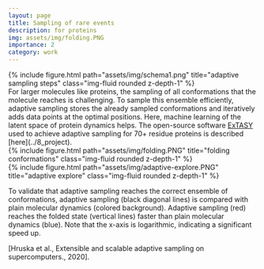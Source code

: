 ```yaml
---
layout: page
title: Sampling of rare events 
description: for proteins
img: assets/img/folding.PNG
importance: 2
category: work
---
```

<div class="row justify-content-sm-center">
    <div class="col-sm-5 mt-3 mt-md-0">
        {% include figure.html path="assets/img/schema1.png" title="adaptive sampling steps" class="img-fluid rounded z-depth-1" %}
    </div>

</div>
For larger molecules like proteins, the sampling of all conformations that the molecule reaches is challenging. To sample this ensemble efficiently, adaptive sampling stores the already sampled conformations and iteratively adds data points at the optimal positions. Here, machine learning of the latent space of protein dynamics helps. The open-source software <a href="https://github.com/ClementiGroup/ExTASY/">ExTASY</a> used to achieve adaptive sampling for 70+ residue proteins is described [here](../8_project). 


<div class="row justify-content-sm-center">
    <div class="col-sm-6 mt-3 mt-md-0">
        {% include figure.html path="assets/img/folding.PNG" title="folding conformations" class="img-fluid rounded z-depth-1" %}
    </div>
    <div class="col-sm-6 mt-3 mt-md-0">
        {% include figure.html path="assets/img/adaptive-explore.PNG" title="adaptive explore" class="img-fluid rounded z-depth-1" %}
    </div>
</div>

To validate that adaptive sampling reaches the correct ensemble of conformations, adaptive sampling (black diagonal lines) is compared with plain molecular dynamics (colored background). Adaptive sampling (red) reaches the folded state (vertical lines) faster than plain molecular dynamics (blue). Note that the x-axis is logarithmic, indicating a significant speed up. 
<div class="caption">[Hruska et al., Extensible and scalable adaptive sampling on supercomputers., 2020].
</div>


